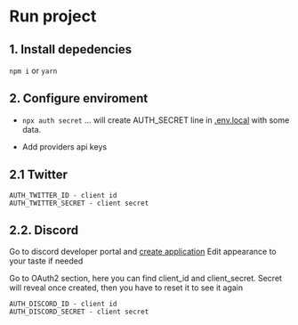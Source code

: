 # Run project

## 1. Install depedencies

`npm i` or `yarn`

## 2. Configure enviroment

- `npx auth secret`
... will create AUTH_SECRET line in [.env.local](.env.local) with some data.

- Add providers api keys

## 2.1 **Twitter**

    AUTH_TWITTER_ID - client id
    AUTH_TWITTER_SECRET - client secret

## 2.2. **Discord**

Go to discord developer portal and [create application](https://discord.com/developers/applications)
Edit appearance to your taste if needed

Go to OAuth2 section, here you can find client_id and client_secret. Secret will reveal once created, then you have to reset it to see it again

    AUTH_DISCORD_ID - client id
    AUTH_DISCORD_SECRET - client secret

    





    
    
    























